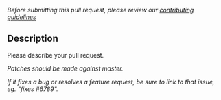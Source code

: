 *Before submitting this pull request, please review our [contributing guidelines](https://github.com/ESSolutions/ESSArch_Tools_Producer/blob/master/.github/CONTRIBUTING.md)*

## Description

Please describe your pull request.

*Patches should be made against master.*

*If it fixes a bug or resolves a feature request,
be sure to link to that issue, eg. "fixes #6789".*
